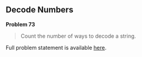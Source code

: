Decode Numbers
--------------

**Problem 73**

> Count the number of ways to decode a string.

Full problem statement is available [here][mirror].

[mirror]: https://github.com/rdtsc/codeeval-problem-statements/tree/master/moderate/073-decode-numbers/
          "View Problem Statement Mirror"
